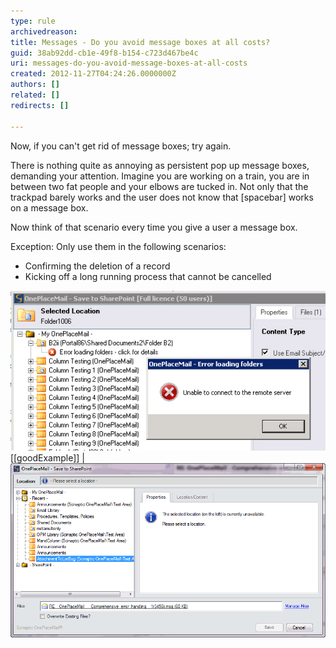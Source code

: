 ```yaml
---
type: rule
archivedreason: 
title: Messages - Do you avoid message boxes at all costs?
guid: 38ab92dd-cb1e-49f8-b154-c723d467be4c
uri: messages-do-you-avoid-message-boxes-at-all-costs
created: 2012-11-27T04:24:26.0000000Z
authors: []
related: []
redirects: []

---
```


Now, if you can't get rid of message boxes; try again.

There is nothing quite as annoying as persistent pop up message boxes, demanding your attention. Imagine you are working on a train, you are in between two fat people and your elbows are tucked in. Not only that the trackpad barely works and the user does not know that [spacebar] works on a message box.

Now think of that scenario every time you give a user a message box.

<!--endintro-->

Exception: Only use them in the following scenarios:

* Confirming the deletion of a record
* Kicking off a long running process that cannot be cancelled


![Move Error MSG to the right ](../../assets/MoveErrorMSG.jpg)
[[goodExample]]
| ![An error message that does not pop up and block your user](../../assets/oneplacemailerror.png)
